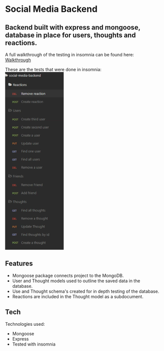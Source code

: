 # Social Media Backend

## Backend built with express and mongoose, database in place for users, thoughts and reactions.

A full walkthrough of the testing in insomnia can be found here: [Walkthrough](https://drive.google.com/file/d/1vYrON30VuTvRTNlFuHKEFhvo0SSP2wod/view)

These are the tests that were done in insomnia:
![Testing](/assets/tests.PNG)
## Features

- Mongoose package connects project to the MongoDB.
- User and Thought models used to outline the saved data in the database.
- Use and Thought schema's created for in depth testing of the database.
- Reactions are included in the Thought model as a subdocument.

## Tech

Technologies used:

- Mongoose
- Express
- Tested with insomnia 
